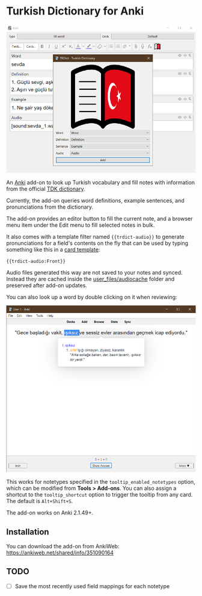 # Turkish Dictionary for Anki

<img src="shots/dialog.png" width=600>

An [Anki](https://apps.ankiweb.net/) add-on to look up Turkish vocabulary and fill notes with information
from the official [TDK dictionary](https://sozluk.gov.tr/).

Currently, the add-on queries word definitions, example sentences, and pronunciations from the dictionary.

The add-on provides an editor button to fill the current note,
and a browser menu item under the Edit menu to fill selected notes in bulk.

It also comes with a template filter named `{{trdict-audio}}` to generate pronunciations
for a field's contents on the fly that can be used by typing something like this in a [card template](https://docs.ankiweb.net/templates/intro.html):

```
{{trdict-audio:Front}}
```

Audio files generated this way are not saved to your notes and synced. Instead they are cached inside the [user_files/audiocache](./src/user_files/readme.txt) folder and preserved after add-on updates.

You can also look up a word by double clicking on it when reviewing:

<img src="shots/popup.png" width=600>

This works for notetypes specified in the `tooltip_enabled_notetypes` option, which can be modified from **Tools > Add-ons**. You can also assign a shortcut to the `tooltip_shortcut` option to trigger the tooltip from any card. The default is `Alt+Shift+S`.

The add-on works on Anki 2.1.49+.

## Installation

You can download the add-on from AnkiWeb: https://ankiweb.net/shared/info/351090164

## TODO

- [ ] Save the most recently used field mappings for each notetype
